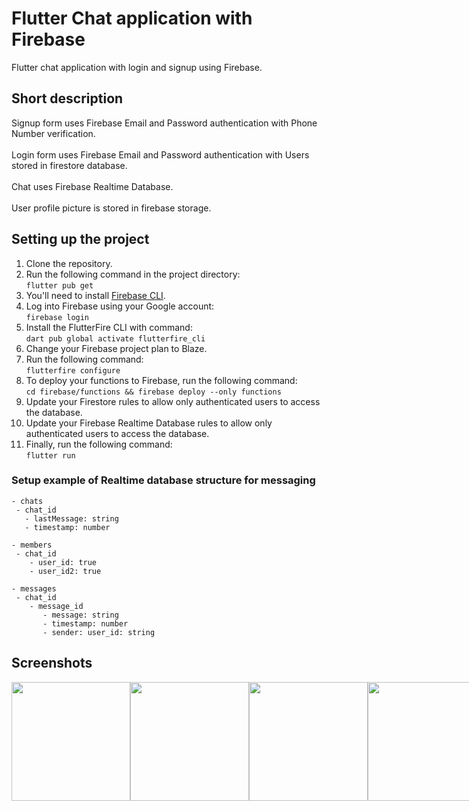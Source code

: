 # Flutter Chat application with Firebase

Flutter chat application with login and signup using Firebase.

## Short description

Signup form uses Firebase Email and Password authentication with Phone Number verification. <br><br>
Login form uses Firebase Email and Password authentication with Users stored in firestore database. <br><br>
Chat uses Firebase Realtime Database. <br><br>
User profile picture is stored in firebase storage.

## Setting up the project

1. Clone the repository.
2. Run the following command in the project directory: <br>
`flutter pub get`
3. You'll need to install <a href="https://firebase.google.com/docs/cli#setup_update_cli">Firebase CLI</a>.   
4. Log into Firebase using your Google account: <br>
`firebase login`
5. Install the FlutterFire CLI with command: <br>
`dart pub global activate flutterfire_cli`
6. Change your Firebase project plan to Blaze.
7. Run the following command: <br>
`flutterfire configure`
8. To deploy your functions to Firebase, run the following command: <br>
`cd firebase/functions && firebase deploy --only functions`
9. Update your Firestore rules to allow only authenticated users to access the database.
10. Update your Firebase Realtime Database rules to allow only authenticated users to access the database.
11. Finally, run the following command: <br>
`flutter run`

### Setup example of Realtime database structure for messaging
```
- chats 
 - chat_id
   - lastMessage: string
   - timestamp: number
   
- members
 - chat_id
    - user_id: true
    - user_id2: true
    
- messages
 - chat_id
    - message_id
       - message: string
       - timestamp: number
       - sender: user_id: string
```

## Screenshots

<div style="display: flex;">
<img src="https://user-images.githubusercontent.com/43092397/167423369-90d6161d-0fd5-48f2-ad93-2819088b75ea.png" width="190"/>
<img src="https://user-images.githubusercontent.com/43092397/167423355-ac950833-205a-4020-8a66-da60e80c3445.png" width="190"/>
<img src="https://user-images.githubusercontent.com/43092397/167423378-f519370e-ae49-41f2-b951-d0e995dea441.png" width="190"/>
<img src="https://user-images.githubusercontent.com/43092397/167423382-e271fea2-25e2-44fd-97c0-83c6728bfde4.png" width="190"/>
<img src="https://user-images.githubusercontent.com/43092397/167423384-84155ba4-23f8-48d2-bfc3-63ea887690ad.png" width="190"/>
</div>

